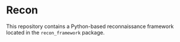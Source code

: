 # Recon

This repository contains a Python-based reconnaissance framework located in the `recon_framework` package.
